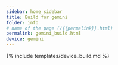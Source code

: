 ```yaml
---
sidebar: home_sidebar
title: Build for gemini
folder: info
# name of the page (/{{permalink}}.html)
permalink: gemini_build.html
device: gemini
---
```

{% include templates/device_build.md %}
